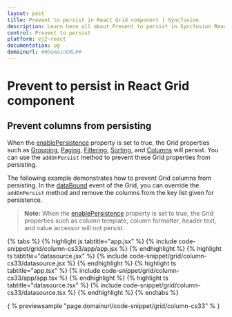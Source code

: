 ```yaml
---
layout: post
title: Prevent to persist in React Grid component | Syncfusion
description: Learn here all about Prevent to persist in Syncfusion React Grid component of Syncfusion Essential JS 2 and more.
control: Prevent to persist 
platform: ej2-react
documentation: ug
domainurl: ##DomainURL##
---
```


# Prevent to persist in React Grid component

## Prevent columns from persisting

When the [enablePersistence](https://ej2.syncfusion.com/angular/documentation/api/grid/#enablepersistence) property is set to true, the Grid properties such as [Grouping](https://ej2.syncfusion.com/angular/documentation/api/grid/groupSettingsModel/), [Paging](https://ej2.syncfusion.com/angular/documentation/api/grid/pageSettingsModel/), [Filtering](https://ej2.syncfusion.com/angular/documentation/api/grid/pageSettingsModel/), [Sorting](https://ej2.syncfusion.com/angular/documentation/api/grid/sortSettingsModel/), and [Columns](https://ej2.syncfusion.com/angular/documentation/api/grid/columnModel/) will persist. You can use the `addOnPersist` method to prevent these Grid properties from persisting.

The following example demonstrates how to prevent Grid columns from persisting. In the [dataBound](https://ej2.syncfusion.com/angular/documentation/api/grid/#databound) event of the Grid, you can override the `addOnPersist` method and remove the columns from the key list given for persistence.

>**Note:** When the [enablePersistence](https://ej2.syncfusion.com/angular/documentation/api/grid/#enablepersistence) property is set to true, the Grid properties such as column template, column formatter, header text, and value accessor will not persist.

{% tabs %}
{% highlight js tabtitle="app.jsx" %}
{% include code-snippet/grid/column-cs33/app/app.jsx %}
{% endhighlight %}
{% highlight ts tabtitle="datasource.jsx" %}
{% include code-snippet/grid/column-cs33/datasource.jsx %}
{% endhighlight %}
{% highlight ts tabtitle="app.tsx" %}
{% include code-snippet/grid/column-cs33/app/app.tsx %}
{% endhighlight %}
{% highlight ts tabtitle="datasource.tsx" %}
{% include code-snippet/grid/column-cs33/datasource.tsx %}
{% endhighlight %}
{% endtabs %}

{ % previewsample "page.domainurl/code-snippet/grid/column-cs33" % }